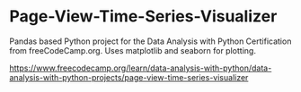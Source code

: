 # Page-View-Time-Series-Visualizer

Pandas based Python project for the Data Analysis with Python Certification from freeCodeCamp.org. Uses matplotlib and seaborn for plotting.

https://www.freecodecamp.org/learn/data-analysis-with-python/data-analysis-with-python-projects/page-view-time-series-visualizer
